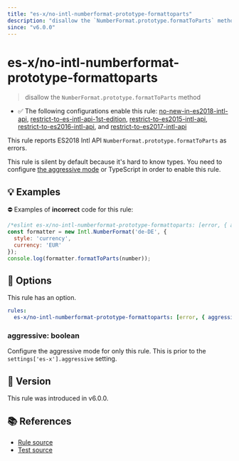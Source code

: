 ```yaml
---
title: "es-x/no-intl-numberformat-prototype-formattoparts"
description: "disallow the `NumberFormat.prototype.formatToParts` method"
since: "v6.0.0"
---
```


# es-x/no-intl-numberformat-prototype-formattoparts
> disallow the `NumberFormat.prototype.formatToParts` method

- ✅ The following configurations enable this rule: [no-new-in-es2018-intl-api], [restrict-to-es-intl-api-1st-edition], [restrict-to-es2015-intl-api], [restrict-to-es2016-intl-api], and [restrict-to-es2017-intl-api]

This rule reports ES2018 Intl API `NumberFormat.prototype.formatToParts` as errors.

This rule is silent by default because it's hard to know types. You need to configure [the aggressive mode](../#the-aggressive-mode) or TypeScript in order to enable this rule.

## 💡 Examples

⛔ Examples of **incorrect** code for this rule:

<eslint-playground type="bad">

```js
/*eslint es-x/no-intl-numberformat-prototype-formattoparts: [error, { aggressive: true }] */
const formatter = new Intl.NumberFormat('de-DE', {
  style: 'currency',
  currency: 'EUR'
});
console.log(formatter.formatToParts(number));
```

</eslint-playground>

## 🔧 Options

This rule has an option.

```yml
rules:
  es-x/no-intl-numberformat-prototype-formattoparts: [error, { aggressive: false }]
```

### aggressive: boolean

Configure the aggressive mode for only this rule.
This is prior to the `settings['es-x'].aggressive` setting.

## 🚀 Version

This rule was introduced in v6.0.0.

## 📚 References

- [Rule source](https://github.com/eslint-community/eslint-plugin-es-x/blob/master/lib/rules/no-intl-numberformat-prototype-formattoparts.js)
- [Test source](https://github.com/eslint-community/eslint-plugin-es-x/blob/master/tests/lib/rules/no-intl-numberformat-prototype-formattoparts.js)

[no-new-in-es2018-intl-api]: ../configs/index.md#no-new-in-es2018-intl-api
[restrict-to-es-intl-api-1st-edition]: ../configs/index.md#restrict-to-es-intl-api-1st-edition
[restrict-to-es2015-intl-api]: ../configs/index.md#restrict-to-es2015-intl-api
[restrict-to-es2016-intl-api]: ../configs/index.md#restrict-to-es2016-intl-api
[restrict-to-es2017-intl-api]: ../configs/index.md#restrict-to-es2017-intl-api
